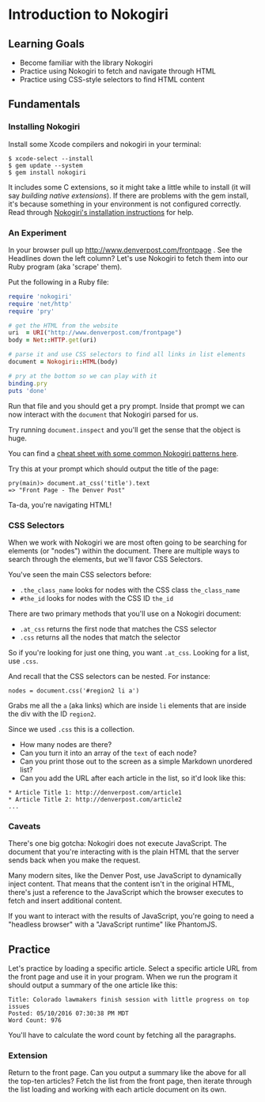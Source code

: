 # Introduction to Nokogiri

## Learning Goals

* Become familiar with the library Nokogiri
* Practice using Nokogiri to fetch and navigate through HTML
* Practice using CSS-style selectors to find HTML content

## Fundamentals

### Installing Nokogiri

Install some Xcode compilers and nokogiri in your terminal:

```plain
$ xcode-select --install
$ gem update --system
$ gem install nokogiri
```

It includes some C extensions, so it might take a little while to install
(it will say _building native extensions_).
If there are problems with the gem install, it's because something in your environment is not
configured correctly. Read through [Nokogiri's installation instructions](http://nokogiri.org/tutorials/installing_nokogiri.html)
for help.

### An Experiment

In your browser pull up http://www.denverpost.com/frontpage . See the Headlines
down the left column? Let's use Nokogiri to fetch them into our Ruby program (aka 'scrape' them).

Put the following in a Ruby file:

```ruby
require 'nokogiri'
require 'net/http'
require 'pry'

# get the HTML from the website
uri  = URI("http://www.denverpost.com/frontpage")
body = Net::HTTP.get(uri)

# parse it and use CSS selectors to find all links in list elements
document = Nokogiri::HTML(body)

# pry at the bottom so we can play with it
binding.pry
puts 'done'
```

Run that file and you should get a pry prompt. Inside that prompt we can now
interact with the `document` that Nokogiri parsed for us.

Try running `document.inspect` and you'll get the sense that the object is huge.

You can find a [cheat sheet with some common Nokogiri patterns here](http://cheat.errtheblog.com/s/nokogiri).

Try this at your prompt which should output the title of the page:

```
pry(main)> document.at_css('title').text
=> "Front Page - The Denver Post"
```

Ta-da, you're navigating HTML!

### CSS Selectors

When we work with Nokogiri we are most often going to be searching for elements
(or "nodes") within the document. There are multiple ways to search through the
elements, but we'll favor CSS Selectors.

You've seen the main CSS selectors before:

* `.the_class_name` looks for nodes with the CSS class `the_class_name`
* `#the_id` looks for nodes with the CSS ID `the_id`

There are two primary methods that you'll use on a Nokogiri document:

* `.at_css` returns the first node that matches the CSS selector
* `.css` returns all the nodes that match the selector

So if you're looking for just one thing, you want `.at_css`. Looking for a list,
use `.css`.

And recall that the CSS selectors can be nested. For instance:

```
nodes = document.css('#region2 li a')
```

Grabs me all the `a` (aka links) which are inside `li` elements that are inside
the div with the ID `region2`.

Since we used `.css` this is a collection.

* How many nodes are there?
* Can you turn it into an array of the `text` of each node?
* Can you print those out to the screen as a simple Markdown unordered list?
* Can you add the URL after each article in the list, so it'd look like this:

```
* Article Title 1: http://denverpost.com/article1
* Article Title 2: http://denverpost.com/article2
...
```

### Caveats

There's one big gotcha: Nokogiri does not execute JavaScript. The document that
you're interacting with is the plain HTML that the server sends back when you
make the request.

Many modern sites, like the Denver Post, use JavaScript to dynamically inject content.
That means that the content isn't in the original HTML, there's just a reference
to the JavaScript which the browser executes to fetch and insert additional content.

If you want to interact with the results of JavaScript, you're going to need a
"headless browser" with a "JavaScript runtime" like PhantomJS.

## Practice

Let's practice by loading a specific article. Select a specific article URL from the front page
and use it in your program. When we run the program it should output a summary
of the one article like this:

```
Title: Colorado lawmakers finish session with little progress on top issues
Posted: 05/10/2016 07:30:38 PM MDT
Word Count: 976
```

You'll have to calculate the word count by fetching all the paragraphs.

### Extension

Return to the front page. Can you output a summary like the above for all the
top-ten articles? Fetch the list from the front page, then iterate through the
list loading and working with each article document on its own.
